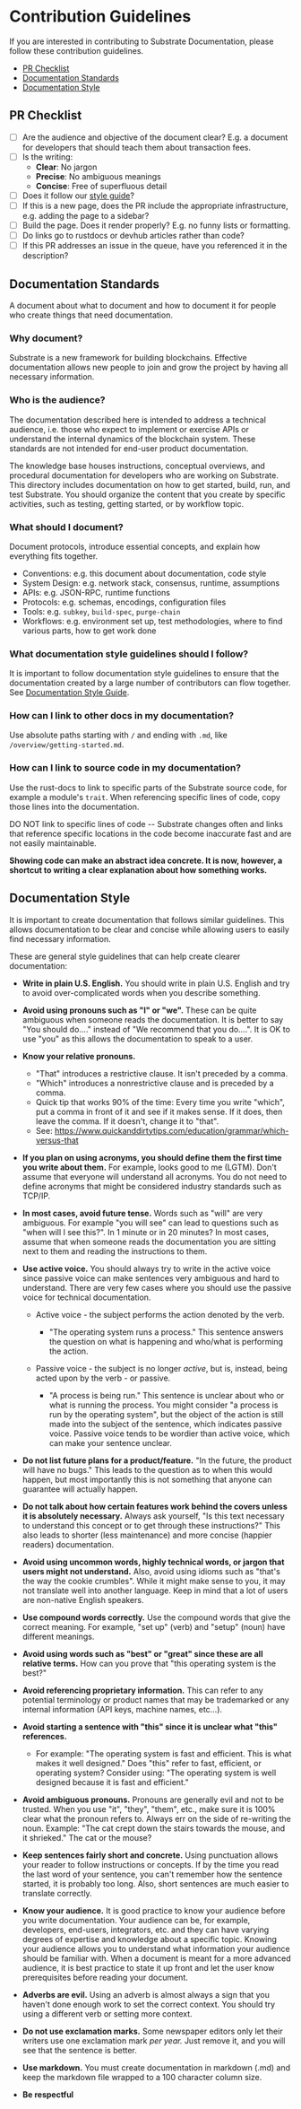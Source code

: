 # Contribution Guidelines

If you are interested in contributing to Substrate Documentation, please follow these contribution 
guidelines.

* [PR Checklist](#pr-checklist)
* [Documentation Standards](#documentation-standards)
* [Documentation Style](#documentation-style)

## PR Checklist

- [ ] Are the audience and objective of the document clear? E.g. a document for developers that 
  should teach them about transaction fees.
- [ ] Is the writing:
  - **Clear**: No jargon
  - **Precise**: No ambiguous meanings
  - **Concise**: Free of superfluous detail
- [ ] Does it follow our [style guide](#documentation-style)?
- [ ] If this is a new page, does the PR include the appropriate infrastructure, e.g. adding the
  page to a sidebar?
- [ ] Build the page. Does it render properly? E.g. no funny lists or formatting.
- [ ] Do links go to rustdocs or devhub articles rather than code?
- [ ] If this PR addresses an issue in the queue, have you referenced it in the description?

## Documentation Standards

A document about what to document and how to document it for people who create things that need
documentation.

### Why document?

Substrate is a new framework for building blockchains. Effective documentation allows new people to join and grow the project by having all necessary information.

### Who is the audience?

The documentation described here is intended to address a technical audience, i.e. those who expect
to implement or exercise APIs or understand the internal dynamics of the blockchain system. These
standards are not intended for end-user product documentation.

The knowledge base houses instructions, conceptual overviews, and procedural documentation for 
developers who are working on Substrate. This directory includes documentation on how to get 
started, build, run, and test Substrate. You should organize the content that you create by 
specific activities, such as testing, getting started, or by workflow topic.

### What should I document?

Document protocols, introduce essential concepts, and explain how everything fits together.

- Conventions: e.g. this document about documentation, code style
- System Design: e.g. network stack, consensus, runtime, assumptions
- APIs: e.g. JSON-RPC, runtime functions
- Protocols: e.g. schemas, encodings, configuration files
- Tools: e.g. `subkey`, `build-spec`, `purge-chain`
- Workflows: e.g. environment set up, test methodologies, where to find various
  parts, how to get work done

### What documentation style guidelines should I follow?

It is important to follow documentation style guidelines to ensure that the documentation
created by a large number of contributors can flow together. See
[Documentation Style Guide](#documentation-style).

### How can I link to other docs in my documentation?

Use absolute paths starting with `/` and ending with `.md`, like `/overview/getting-started.md`.

### How can I link to source code in my documentation?

Use the rust-docs to link to specific parts of the Substrate source code, for example a module's `trait`. When referencing specific lines of code, copy those lines into the documentation.

DO NOT link to specific lines of code -- Substrate changes often and links that reference specific locations in the code become inaccurate fast and are not easily maintainable.

**Showing code can make an abstract idea concrete. It is now, however, a shortcut to writing a 
clear explanation about how something works.**

## Documentation Style

It is important to create documentation that follows similar guidelines. This allows documentation
to be clear and concise while allowing users to easily find necessary information.

These are general style guidelines that can help create clearer documentation:

- **Write in plain U.S. English.** You should write in plain U.S. English and try to avoid over-complicated words when you describe something.

- **Avoid using pronouns such as "I" or "we".** These can be quite ambiguous when someone reads the
  documentation. It is better to say "You should do…." instead of "We recommend that you do….". It
  is OK to use "you" as this allows the documentation to speak to a user.

- **Know your relative pronouns.**

	- "That" introduces a restrictive clause. It isn't preceded by a comma.
	- "Which" introduces a nonrestrictive clause and is preceded by a comma.
	- Quick tip that works 90% of the time: Every time you write "which", put a comma in front of 
	  it and see if it makes sense. If it does, then leave the comma. If it doesn't, change it to 
	  "that".
	- See: https://www.quickanddirtytips.com/education/grammar/which-versus-that

- **If you plan on using acronyms, you should define them the first time you write about them.** For
  example, looks good to me (LGTM). Don't assume that everyone will understand all acronyms. You do
  not need to define acronyms that might be considered industry standards such as TCP/IP.

- **In most cases, avoid future tense.** Words such as "will" are very ambiguous. For example "you
  will see" can lead to questions such as "when will I see this?". In 1 minute or in 20 minutes? In
  most cases, assume that when someone reads the documentation you are sitting next to them and
  reading the instructions to them.

- **Use active voice.** You should always try to write in the active voice since passive voice can
  make sentences very ambiguous and hard to understand. There are very few cases where you should
  use the passive voice for technical documentation.

  - Active voice - the subject performs the action denoted by the verb.

    - "The operating system runs a process." This sentence answers the question on what is
      happening and who/what is performing the action.

  - Passive voice - the subject is no longer _active_, but is, instead, being acted upon by the
    verb - or passive.

    - "A process is being run." This sentence is unclear about who or what is running the process.
      You might consider "a process is run by the operating system", but the object of the action
      is still made into the subject of the sentence, which indicates passive voice. Passive voice
      tends to be wordier than active voice, which can make your sentence unclear.

- **Do not list future plans for a product/feature.** "In the future, the product will have no
  bugs." This leads to the question as to when this would happen, but most importantly this is not
  something that anyone can guarantee will actually happen.

- **Do not talk about how certain features work behind the covers unless it is absolutely necessary.**
  Always ask yourself, "Is this text necessary to understand this concept or to get through these
  instructions?" This also leads to shorter (less maintenance) and more concise (happier readers)
  documentation.

- **Avoid using uncommon words, highly technical words, or jargon that users might not understand.**
  Also, avoid using idioms such as "that's the way the cookie crumbles". While it might make sense
  to you, it may not translate well into another language. Keep in mind that a lot of users are
  non-native English speakers.

- **Use compound words correctly.** Use the compound words that give the correct meaning.
  For example, "set up" (verb)  and "setup" (noun) have different meanings.

- **Avoid using words such as "best" or "great" since these are all relative terms.** How can you
  prove that "this operating system is the best?"

- **Avoid referencing proprietary information.** This can refer to any potential terminology or
  product names that may be trademarked or any internal information (API keys, machine names, etc…).

- **Avoid starting a sentence with "this" since it is unclear what "this" references.**

  - For example: "The operating system is fast and efficient. This is what makes it well designed."
    Does "this" refer to fast, efficient, or operating system? Consider using: "The operating system
    is well designed because it is fast and efficient."

- **Avoid ambiguous pronouns.** Pronouns are generally evil and not to be trusted. When you use 
  "it", "they", "them", etc., make sure it is 100% clear what the pronoun refers to. Always err on 
  the side of re-writing the noun. Example: "The cat crept down the stairs towards the mouse, and 
  it shrieked." The cat or the mouse?

- **Keep sentences fairly short and concrete.** Using punctuation allows your reader to follow
  instructions or concepts. If by the time you read the last word of your sentence, you can't
  remember how the sentence started, it is probably too long. Also, short sentences are much easier
  to translate correctly.

- **Know your audience.** It is good practice to know your audience before you write documentation.
  Your audience can be, for example, developers, end-users, integrators, etc. and they can have varying
  degrees of expertise and knowledge about a specific topic. Knowing your audience allows you to
  understand what information your audience should be familiar with. When a document is meant for a
  more advanced audience, it is best practice to state it up front and let the user know
  prerequisites before reading your document.

- **Adverbs are evil.** Using an adverb is almost always a sign that you haven't done enough work 
to set the correct context. You should try using a different verb or setting more context.

- **Do not use exclamation marks.** Some newspaper editors only let their writers use one 
exclamation mark _per year._ Just remove it, and you will see that the sentence is better.

- **Use markdown.** You must create documentation in markdown (.md) and keep the markdown file
  wrapped to a 100 character column size.

- **Be respectful**